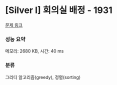 # [Silver I] 회의실 배정 - 1931 

[문제 링크](https://www.acmicpc.net/problem/1931) 

### 성능 요약

메모리: 2680 KB, 시간: 40 ms

### 분류

그리디 알고리즘(greedy), 정렬(sorting)

